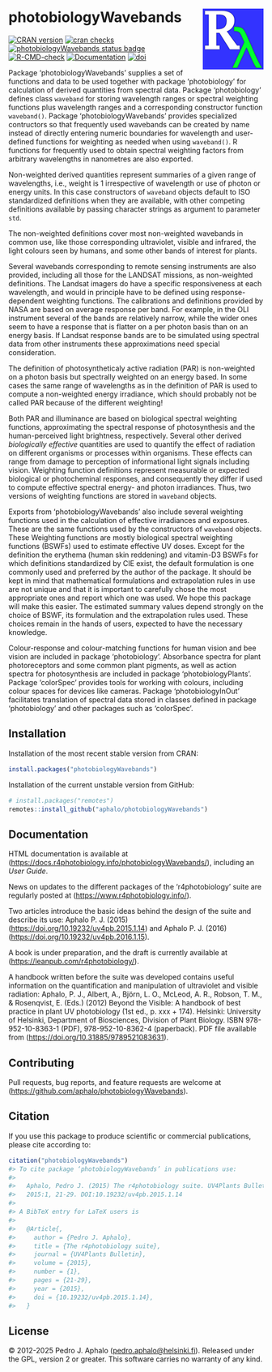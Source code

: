 
# photobiologyWavebands <img src="man/figures/logo.png" align="right" width="120" />

<!-- badges: start -->

[![CRAN
version](https://www.r-pkg.org/badges/version-last-release/photobiologyWavebands)](https://cran.r-project.org/package=photobiologyWavebands)
[![cran
checks](https://badges.cranchecks.info/worst/photobiologyWavebands.svg)](https://cran.r-project.org/web/checks/check_results_photobiologyWavebands.html)
[![photobiologyWavebands status
badge](https://aphalo.r-universe.dev/badges/photobiologyWavebands)](https://aphalo.r-universe.dev/photobiologyWavebands)
[![R-CMD-check](https://github.com/aphalo/photobiologyWavebands/actions/workflows/R-CMD-check.yaml/badge.svg)](https://github.com/aphalo/photobiologyWavebands/actions/workflows/R-CMD-check.yaml)
[![Documentation](https://img.shields.io/badge/documentation-photobiologyWavebands-informational.svg)](https://docs.r4photobiology.info/photobiologyWavebands/)
[![doi](https://img.shields.io/badge/doi-10.32614/CRAN.package.photobiologyWavebands-blue.svg)](https://doi.org/10.32614/CRAN.package.photobiologyWavebands)
<!-- badges: end -->

Package ‘photobiologyWavebands’ supplies a set of functions and data to
be used together with package ‘photobiology’ for calculation of derived
quantities from spectral data. Package ‘photobiology’ defines class
`waveband` for storing wavelength ranges or spectral weighting functions
plus wavelength ranges and a corresponding constructor function
`waveband()`. Package ‘photobiologyWavebands’ provides specialized
contructors so that frequently used wavebands can be created by name
instead of directly entering numeric boundaries for wavelength and
user-defined functions for weighting as needed when using `waveband()`.
R functions for frequently used to obtain spectral weighting factors
from arbitrary wavelengths in nanometres are also exported.

Non-weighted derived quantities represent summaries of a given range of
wavelengths, i.e., weight is 1 irrespective of wavelength or use of
photon or energy units. In this case constructors of `waveband` objects
default to ISO standardized definitions when they are available, with
other competing definitions available by passing character strings as
argument to parameter `std`.

The non-weighted definitions cover most non-weighted wavebands in common
use, like those corresponding ultraviolet, visible and infrared, the
light colours seen by humans, and some other bands of interest for
plants.

Several wavebands corresponding to remote sensing instruments are also
provided, including all those for the LANDSAT missions, as non-weighted
definitions. The Landsat imagers do have a specific responsiveness at
each wavelength, and would in principle have to be defined using
response-dependent weighting functions. The calibrations and definitions
provided by NASA are based on average response per band. For example, in
the OLI instrument several of the bands are relatively narrow, while the
wider ones seem to have a response that is flatter on a per photon basis
than on an energy basis. If Landsat response bands are to be simulated
using spectral data from other instruments these approximations need
special consideration.

The definition of photosyntheticaly active radiation (PAR) is
non-weighted on a photon basis but spectrally weighted on an energy
based. In some cases the same range of wavelengths as in the definition
of PAR is used to compute a non-weighted energy irradiance, which should
probably not be called PAR because of the different weighting!

Both PAR and illuminance are based on biological spectral weighting
functions, approximating the spectral response of photosynthesis and the
human-perceived light brightness, respectively. Several other derived
*biologically effective* quantities are used to quantify the effect of
radiation on different organisms or processes within organisms. These
effects can range from damage to perception of informational light
signals including vision. Weighting function definitions represent
measurable or expected biological or photocheminal responses, and
consequently they differ if used to compute effective spectral energy-
and photon irradiances. Thus, two versions of weighting functions are
stored in `waveband` objects.

Exports from ‘photobiologyWavebands’ also include several weighting
functions used in the calculation of effective irradiances and
exposures. These are the same functions used by the constructors of
`waveband` objects. These Weighting functions are mostly biological
spectral weighting functions (BSWFs) used to estimate effective UV
doses. Except for the definition the erythema (human skin reddening) and
vitamin-D3 BSWFs for which definitions standardized by CIE exist, the
default formulation is one commonly used and preferred by the author of
the package. It should be kept in mind that mathematical formulations
and extrapolation rules in use are not unique and that it is important
to carefully chose the most appropriate ones and report which one was
used. We hope this package will make this easier. The estimated summary
values depend strongly on the choice of BSWF, its formulation and the
extrapolation rules used. These choices remain in the hands of users,
expected to have the necessary knowledge.

Colour-response and colour-matching functions for human vision and bee
vision are included in package ‘photobiology’. Absorbance spectra for
plant photoreceptors and some common plant pigments, as well as action
spectra for photosynthesis are included in package ‘photobiologyPlants’.
Package ‘colorSpec’ provides tools for working with colours, including
colour spaces for devices like cameras. Package ‘photobiologyInOut’
facilitates translation of spectral data stored in classes defined in
package ‘photobiology’ and other packages such as ‘colorSpec’.

## Installation

Installation of the most recent stable version from CRAN:

``` r
install.packages("photobiologyWavebands")
```

Installation of the current unstable version from GitHub:

``` r
# install.packages("remotes")
remotes::install_github("aphalo/photobiologyWavebands")
```

## Documentation

HTML documentation is available at
(<https://docs.r4photobiology.info/photobiologyWavebands/>), including
an *User Guide*.

News on updates to the different packages of the ‘r4photobiology’ suite
are regularly posted at (<https://www.r4photobiology.info/>).

Two articles introduce the basic ideas behind the design of the suite
and describe its use: Aphalo P. J. (2015)
(<https://doi.org/10.19232/uv4pb.2015.1.14>) and Aphalo P. J. (2016)
(<https://doi.org/10.19232/uv4pb.2016.1.15>).

A book is under preparation, and the draft is currently available at
(<https://leanpub.com/r4photobiology/>).

A handbook written before the suite was developed contains useful
information on the quantification and manipulation of ultraviolet and
visible radiation: Aphalo, P. J., Albert, A., Björn, L. O., McLeod, A.
R., Robson, T. M., & Rosenqvist, E. (Eds.) (2012) Beyond the Visible: A
handbook of best practice in plant UV photobiology (1st ed., p. xxx +
174). Helsinki: University of Helsinki, Department of Biosciences,
Division of Plant Biology. ISBN 978-952-10-8363-1 (PDF),
978-952-10-8362-4 (paperback). PDF file available from
(<https://doi.org/10.31885/9789521083631>).

## Contributing

Pull requests, bug reports, and feature requests are welcome at
(<https://github.com/aphalo/photobiologyWavebands>).

## Citation

If you use this package to produce scientific or commercial
publications, please cite according to:

``` r
citation("photobiologyWavebands")
#> To cite package ‘photobiologyWavebands’ in publications use:
#> 
#>   Aphalo, Pedro J. (2015) The r4photobiology suite. UV4Plants Bulletin,
#>   2015:1, 21-29. DOI:10.19232/uv4pb.2015.1.14
#> 
#> A BibTeX entry for LaTeX users is
#> 
#>   @Article{,
#>     author = {Pedro J. Aphalo},
#>     title = {The r4photobiology suite},
#>     journal = {UV4Plants Bulletin},
#>     volume = {2015},
#>     number = {1},
#>     pages = {21-29},
#>     year = {2015},
#>     doi = {10.19232/uv4pb.2015.1.14},
#>   }
```

## License

© 2012-2025 Pedro J. Aphalo (<pedro.aphalo@helsinki.fi>). Released under
the GPL, version 2 or greater. This software carries no warranty of any
kind.
